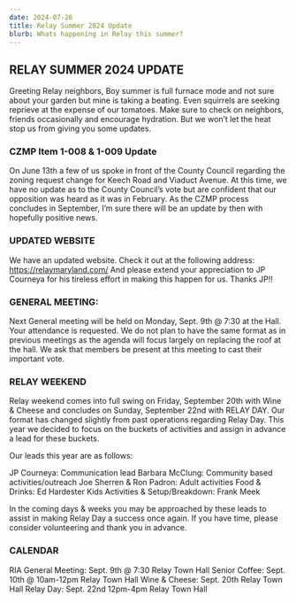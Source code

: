 ```yaml
---
date: 2024-07-26
title: Relay Summer 2024 Update
blurb: Whats happening in Relay this summer?
---
```


## RELAY SUMMER 2024 UPDATE

Greeting Relay neighbors,
Boy summer is full furnace mode and not sure about your garden but mine is taking a beating. Even
squirrels are seeking reprieve at the expense of our tomatoes. Make sure to check on neighbors,
friends occasionally and encourage hydration.
But we won’t let the heat stop us from giving you some updates.

### CZMP Item 1-008 & 1-009 Update

On June 13th a few of us spoke in front of the County Council regarding the zoning request change for
Keech Road and Viaduct Avenue. At this time, we have no update as to the County Council’s vote but
are confident that our opposition was heard as it was in February. As the CZMP process concludes in
September, I’m sure there will be an update by then with hopefully positive news.

### UPDATED WEBSITE

We have an updated website. Check it out at the following address: https://relaymaryland.com/
And please extend your appreciation to JP Courneya for his tireless effort in making this happen for us. Thanks JP!!

### GENERAL MEETING:

Next General meeting will be held on Monday, Sept. 9th @ 7:30 at the Hall. Your attendance is
requested. We do not plan to have the same format as in previous meetings as the agenda will focus
largely on replacing the roof at the hall. We ask that members be present at this meeting to cast their
important vote.

### RELAY WEEKEND

Relay weekend comes into full swing on Friday, September 20th with Wine & Cheese and concludes on Sunday,
September 22nd with RELAY DAY.
Our format has changed slightly from past operations regarding Relay Day. This year we decided to focus on the buckets of activities and assign in advance a lead for these buckets. 

Our leads this year are as follows:

JP Courneya: Communication lead
Barbara McClung: Community based activities/outreach
Joe Sherren & Ron Padron: Adult activities
Food & Drinks: Ed Hardester
Kids Activities & Setup/Breakdown: Frank Meek

In the coming days & weeks you may be approached by these leads to assist in making Relay Day a success once again. If you have time, please consider volunteering and thank you in advance.

### CALENDAR

RIA General Meeting: Sept. 9th @ 7:30 Relay Town Hall
Senior Coffee: Sept. 10th @ 10am-12pm Relay Town Hall
Wine & Cheese: Sept. 20th Relay Town Hall
Relay Day: Sept. 22nd 12pm-4pm Relay Town Hall
